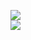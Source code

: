 [![](https://img.shields.io/badge/Made%20With-Github%20Spray-lightgrey.svg?style=for-the-badge&logo=github)](https://github.com/Annihil/github-spray#104)  
[![](https://i.imgur.com/2DrTn0Z.gif)](https://github.com/Annihil/github-spray)